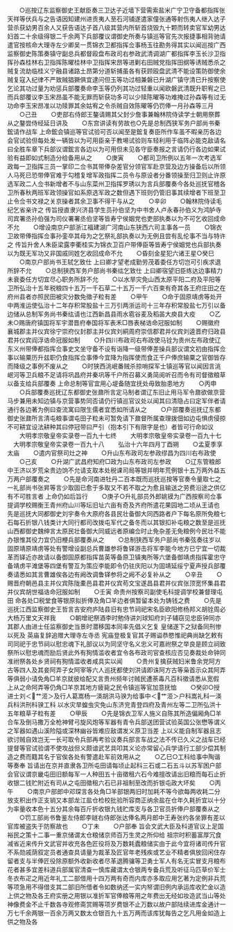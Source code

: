 <!-- { "loadSidebar": true } -->
　　○巡按辽东监察御史王献臣奏三卫达子近墙下营需索盐米广宁卫守备都指挥张天祥等伏兵与之告语因知建州进贡夷人至石河铺遂遣家僮张通等射伤夷人继入达子营杀获幼男百余人又获告语达子首八级其营内所斩首烧毁九十颗而转卖官军幼男达妇首二十余级得银二千余两下兵部覆议谓御史所奏与镇巡等官先次报捷事相背驰请遣官按核命大理寺左少卿吴一贯锦衣卫都指挥佥事杨玉往勘务得其实以闻巡按广西监察御史陈策奏镇守副总兵都督殴盘布政司右参政武清调湖广都指挥李玉长沙卫指挥孙森桂林右卫指挥陈曜桂林中卫指挥宋昂等进剿右田贼党指挥田纲等诱贼悉杀之贼复流劫临桂义宁融县诸路土昂第分道斩捕虽各有获顾殴盘武清不能设策防御使余贼复寇入纪律不严致贼猖獗俱宜逮问但玉等功过相兼磐已升湖广镇守清已升按察使乞论其功过量为劝惩兵部覆奏命李玉等仍列其功过轻重以闻欧磐武清既升职宥之已而兵部覆议李玉宋昂虽不能无罪而斩获功多可以少赎陈曜等功难掩过孙森等有过无功命李玉宋昂准以功赎罪其余姑宥之令杀贼自效陈曜等仍罚俸一月孙森等三月
　　○己丑
　　○吏部右侍郎王鏊请赐其父封少詹事兼翰林院侍读学士朝用祭葬从之鏊尝侍经延日讲及
　　○东宫讲读有劳故也○先是总制西狭军务户部尚书秦鋐请作战车  上命鋐会镇巡等官试验可否以闻至是鋐复奏臣所作车虽不暇亲历各边会官试验但每处发一辆皆以为可用臣亲于教埸试验则车轻利用于临阵必能克敌请名曰全胜车章下兵部议谓鋐言各边以为可用但未见各守臣奏报之言请仍行各边如果试验有益即如式制造分给备用从之
　　○庚寅
　　○都司卫所例以五年一次考选军政每一卫指挥三员一掌印二佥书其带俸杂差官分领官军赴京营及边方操备后以所领人马死已恐带俸官难于勾稽复增军政指挥二员令与原设者分番领操至归卫则止许原选军政二人佥书新增者不与山东菜州卫指挥罗琇以为言兵部覆奏今各处巡抚官稽各卫所春秋两班军政领操官如系原选军政之数但遇下班则仍管旧事其续增者下班至卫止令佥书文禄之关京操者其余卫事不得干与从之
　　○辛卯
　　○翰林院侍读毛纪乞省亲许之  传旨授直隶兴济县学生员孙伯坚为中书舍人卢永春孙伯义为鸿胪寺司宾署丞孙伯强为司仪署署丞伯坚等皆寿宁侯姻党也吏部执奏以为不可乞收回成命不允
　　○增设南京户部浙江福建湖广河南山东狭西六司主事各一员
　　○锦衣卫故带俸指挥佥事孙銮卒其母为之乞祭礼部执奏以为无例且尝有乱伦事不当与特许之  传旨升舍人朱臣梁露李衢桂实为锦衣卫百户带俸臣等皆寿宁侯姻党也兵部执奏以为既无军功又非国戚同姓乞收回成命不允
　　○昏刻金星犯六诸王星○癸巳
　　○南京户部尚书王轼乞致仕  上曰卿才望老成勤劳茂着委任方切岂可引疾求退所辞不允
　　○总制狭西军务户部尚书秦纮乞致仕  上曰卿宿望旧臣练达边事精力未衰委任方切宜尽心职务所辞不允
　　○以水旱灾免山西太原平阳二府及平阳等卫所弘治十五年税粮四十五万一千石草二十五万一千六百束有奇其各王府庄田之在府州县者亦照民田被灾分数免徵子粒有差
　　○甲午
　　○命于固原靖虏等处开中两淮运使弘治十二年存积常股盐十三万引两浙运司十三年存积常股盐七万引以备边储从总制军务尚书秦纮请也江西新昌县雨水雹谷麦及稻苖大庾县大疫
　　○乙未○赐唐府镇国将军宇潜晋府奉国将军表禾□唇表梯诰命冠服如制
　　○赐徽府襄城郡主并仪宾徐宁崇府仪封郡主并仪宾刘絧周府崇信郡君并仪宾刘逵晋府归政县君并仪宾阎浮诰命冠服如制
　　○升四川布政司右布政使马铨为贵州左布政使辽东义州带俸都指挥佥事史文坐守备不设有诣降一级带俸差操兵部议谓文初由指挥佥事以输粟历升兹职仍食指挥佥事俸今宜降为指挥使而食正千户俸庶输粟之官御皆存而降级之事例不废从之
　　○时狭西洮岷番贼杀掠哨探军士镇巡等官以闻因言洮岷河等卫兵粮不足请将巩昌府并秦巩等千户所召募义勇简阅听召而令有司督徵粮草以备支给兵部覆奏  上命总制等官宜用心堤备随宜抚处毋致胎患地方
　　○丙申
　　○兵部覆奏巡抚辽东都御史张鼐所言定马制者谓辽东旧止用马军令鼐欲做京营马步兼用未知边镇与京营事势同否请仍行镇巡官议处以闻其曰清隐占曰定军伴者请通行各边著为例曰查流寓曰限生儒者宜悉如所请从之
　　○户部覆奏巡抚辽东都御史张鼐所言清屯粮事谓屯田子粒未可暂免请下鼐督所属查理拨佃如边屯惧虏侵掠不可耕宜设法耕种其曰停冠带曰严引（抱本引下有限字是也）者皆可行命如议
　　大明孝宗敬皇帝实录卷一百九十七终
　　大明孝宗敬皇帝实录卷一百九十七
　大明孝宗敬皇帝实录卷一百九十八
　　弘治十六年四月丁酉朔
　　○孟夏季享  太庙
　　○遣内官祭司灶之神
　　○升山东布政司左参政缪昌为四川右布政使
　　○己亥
　　○升湖广武昌府知府□政为山东布政司左参政
　　○辽东管粮郎中王济以岁荒籴贵边饷不允请支取本处税课司局等银并明年荒例银十五万两外益五万两户部覆奏之
　　○先是命河南进牡丹二百本既而巡抚巡按等官奏令量取七之一礼部尚书张昇等言少取固已愈于多取又不若不取之为愈且输送之劳费沿途之供亿有不可胜言者  上命仍如后旨行
　　○庚子○升礼部员外郎姚镆为广西按察司佥事提调学校赐衡王青州府山川等坛旧址六亩有奇及齐府所遣花果园地二顷从王请也  先是巡抚大同都御史刘宇奏令大原府各县民壮备御大同西路者户下每名原所免粮七石每石折银八钱类计大同行都司改拨屯军代之备冬而以其银扣补屯粮之数至是巡抚山西都御史魏绅言太原民壮备御大同威远者原编佥时止免杂差无免粮例今民壮不能办银惟其役力宜仍旧楩兵部覆奏从之
　　○总制狭西军务户部尚书秦弦奏往岁以固原靖原靖虏等处有警增设副总兵曹雄参将鲁铎游击将军李能今地方已宁宜一切裁革而铎近亦故请以备御固原都指挥苗英等备原卫镇夷所等六堡备御靖虏指挥霍忠守备靖虏平滩堡等四堡有警互为策应李能即令仍驻庆阳以为固靖延绥宁夏声授兵部覆奏请悉如其言曹雄俟各边有阙改调鲁铎参将之阙不必复补从之
　　○辛丑
　　○赐晋府朝邑县主并仪宾陈陇橐邑县君并仪宾苟文宝遂昌县君并仪宾张顶宽怀集县君并仪宾胡世福诰命冠服如制
　　○壬寅  命贵州按察司副使毛科提调学校兼督理屯田  命各处□税堂食等银原拟折俸及角□羊边者俱暂留本处为铸钱之费
　　○先是巡抚江西监察御史王哲言吉安府庐陆县旧有忠节祠祀宋名臣欧阳修杨邦义胡铨周必大杨万里文天祥我
　　○朝增祀祭酒李时勉侍讲刘球知府刘子辅窃见忠臣钟同亦其郡人由进士任监察御史当景时潜移国本同率先倡义乞复  皇储遂下之狱备同刑惨以死及  英庙复辞追赠大理寺左寺丞  宪庙登极复官其子赐谥恭愍惟祀典尚缺乞敕有司同祀于忠节祠以慰忠魂下礼部议以为同坚守名义忠义可嘉祔祭之举良是顾立祠致祭所以慰忠魂而励后贤此外有狥情滥收者宜令各布政司官查核应否见奏裁处命钟同准祔祭各处乡贤祠有狥情滥收者咸具实以闻
　　○贵州复擒获贼妇米鲁余党阿方古等四人及其妾阿弄子女阿宰等六人巡抚都使刘洪请即诛阿方古等枭首示众其阿弄等俱弱小请免角□羊京就彼给配又言贵州频年讨贼民遭荼毒凡百科徵请悉从宽假  上从之命阿弄等仍角□羊京其地方疲毙之民令镇巡等官加意抚恤
　　○癸卯○授进士刘＜艹洍＞及行人葛嵩杨一渶胡洪马骙为给事中＜艹洍＞户科嵩礼科一渶兵科洪刑科骙工科  以水灾旱蝗虫灾免山东济兖青登四府及青州左等二卫所弘洪十五年粮草子粒有差
　　○甲辰
　　○先是锦衣卫军人施义自陈其所造偏厢角□羊合车及倒马撒万全枪神臂弓旋风炮等军器有青令兵部送团营试验英国公张懋等谓义之军器如遇山溪险隘或深林幽谷皆难应敌谓发义原卫当差  上以义能自制军器且志欲讨贼自效岂无一长可取令兵部再考验议奏兵部言车战之法不传已久义之战车已经提督等官试验谓不使攻战但义颇谙武艺具叩其义论亦常留心兵学请行工部少偿其制造之费而籍其名于官俟各处有警遣赴军前效用从之
　　○乙巳○工科给事中陶谐等奏奉  旨请出在京并直隶各卫所屯田请每顷止起科三石或二石五斗以苏军困户部会官议谓京畿屯田旧额每军一人种田五十亩徵租六石今难擅改请出旧粮而每石止折收银二钱贮附近有司从之屯田徵租六石已非祖制至改而折银屯政大坏矣
　　○丙午
　　○南京户部郎中邓琛言各处角□羊部银两旧时加耗不等今欲每两收耗二分放支积出作正支销又本部龙江盐仓检校批验所容商正纳余盐在仓年久耗折宜以十分为率量收本色十五分其余每百斤折收银九钱贮库支与各卫官员折俸户部覆奏从之
　　○罚工部尚书鲁鉴左侍郎李鐩右侍郎张达俸名两月郎中王寿张约各坐罪有差以官库被盗失于防察故也
　　○丁未
　　○户部奉  旨会文武大臣及科道官议上足国裕民之策十二事一重京储谓太仓粮储京师百万生灵之所仰给  祖宗时积蓄富厚冗食减省近来传升文武官并收充各色匠役将及万数耗蠹粮储实由于此今宜将诸司传升官不系勋戚荫叙定员者通查具请量为裁革及匠官年老残疾或艺业不精者俱放回闲住存留者支与半俸匠役除原额外收新收者尽革退腾骧等卫勇士军人有名无实冒支月粮布花者甚多宜差科道兵部属官清查一慎库藏谓太仓银两专备兵荒及听征马匹草价军士冬衣布疋之用近年礼工二部借用十四万两有奇而内库亦多取应用乞著为定例非兵荒等项急用不得借支其二部旧所借者令如数纳还一实内帑谓旧例内承运库收贮金以造上供之物及各王府实册之用银以准折军官俸粮等用之年费出无经如妆造武当山等处神像费金不止千数各寺观修斋赏赐等项岁费银不止万数以故户部陆续进库金通计一万七千余两银一百余万两又数太仓银百九十五万两而该库犹每告之乞凡用金如造上供之物及各
